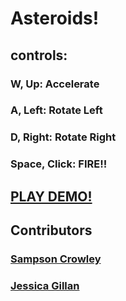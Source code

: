 # Asteroids!

## controls:

### W, Up: Accelerate

### A, Left: Rotate Left

### D, Right: Rotate Right

### Space, Click: FIRE!!

## [PLAY DEMO!](https://htmlpreview.github.io/?https://github.com/SampsonCrowley/asteroids/blob/master/index.html)


## Contributors

### [Sampson Crowley](https://github.com/SampsonCrowley)

### [Jessica Gillan](git@github.com:JessicaGillan)
